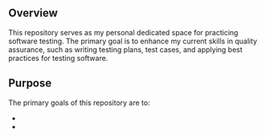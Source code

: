 ## Overview

This repository serves as my personal dedicated space for practicing software testing. The primary goal is to enhance my current skills in quality assurance, such as writing testing plans, test cases, and applying best practices for testing software.

## Purpose

The primary goals of this repository are to:

- 
- 
